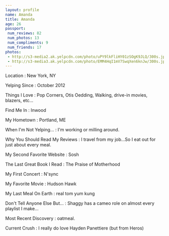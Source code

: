 ```yaml
---
layout: profile
name: Amanda
title: Amanda
age: 26
passport:
 num_reviews: 82
 num_photos: 13
 num_compliments: 9
 num_friends: 17
photos:
 - http://s3-media2.ak.yelpcdn.com/photo/uPY9lkFliHY01zSOgK9JLQ/300s.jpg
 - http://s3-media3.ak.yelpcdn.com/photo/EMM4HqI1mV7SwqXen6knJw/300s.jpg
---
```


Location
: New York, NY

Yelping Since
: October 2012

Things I Love
: Pop Corners, Otis Oedding, Walking, drive-in movies, blazers, etc...

Find Me In
: Inwood

My Hometown
: Portland, ME

When I'm Not Yelping...
: I'm working or milling around.

Why You Should Read My Reviews
: I travel from my job...So I eat out for just about every meal.

My Second Favorite Website
: Sosh

The Last Great Book I Read
: The Praise of Motherhood

My First Concert
: N'sync

My Favorite Movie
: Hudson Hawk

My Last Meal On Earth
: real tom yum kung

Don't Tell Anyone Else But...
: Shaggy has a cameo role on almost every playlist I make...

Most Recent Discovery
: oatmeal.

Current Crush
: I really do love Hayden Panettiere (but from Heros)